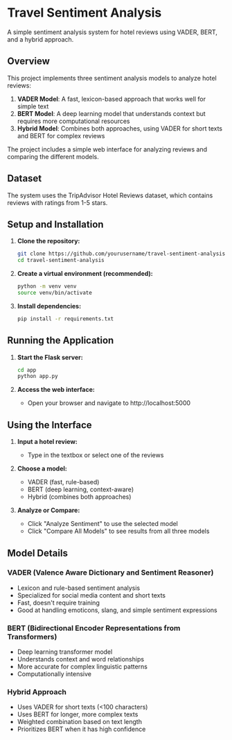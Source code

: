 # Travel Sentiment Analysis

A simple sentiment analysis system for hotel reviews using VADER, BERT, and a hybrid approach.

## Overview

This project implements three sentiment analysis models to analyze hotel reviews:

1. **VADER Model**: A fast, lexicon-based approach that works well for simple text
2. **BERT Model**: A deep learning model that understands context but requires more computational resources
3. **Hybrid Model**: Combines both approaches, using VADER for short texts and BERT for complex reviews

The project includes a simple web interface for analyzing reviews and comparing the different models.

## Dataset

The system uses the TripAdvisor Hotel Reviews dataset, which contains reviews with ratings from 1-5 stars.

## Setup and Installation

1. **Clone the repository:**
   ```bash
   git clone https://github.com/yourusername/travel-sentiment-analysis.git
   cd travel-sentiment-analysis
   ```

2. **Create a virtual environment (recommended):**
   ```bash
   python -m venv venv
   source venv/bin/activate 
   ```

3. **Install dependencies:**
   ```bash
   pip install -r requirements.txt
   ```

## Running the Application

1. **Start the Flask server:**
   ```bash
   cd app
   python app.py
   ```

2. **Access the web interface:**
   - Open your browser and navigate to http://localhost:5000

## Using the Interface

1. **Input a hotel review:** 
   - Type in the textbox or select one of the reviews
   
2. **Choose a model:**
   - VADER (fast, rule-based)
   - BERT (deep learning, context-aware)
   - Hybrid (combines both approaches)
   
3. **Analyze or Compare:**
   - Click "Analyze Sentiment" to use the selected model
   - Click "Compare All Models" to see results from all three models

## Model Details

### VADER (Valence Aware Dictionary and Sentiment Reasoner)
- Lexicon and rule-based sentiment analysis
- Specialized for social media content and short texts
- Fast, doesn't require training
- Good at handling emoticons, slang, and simple sentiment expressions

### BERT (Bidirectional Encoder Representations from Transformers)
- Deep learning transformer model
- Understands context and word relationships
- More accurate for complex linguistic patterns
- Computationally intensive

### Hybrid Approach
- Uses VADER for short texts (<100 characters)
- Uses BERT for longer, more complex texts
- Weighted combination based on text length
- Prioritizes BERT when it has high confidence
